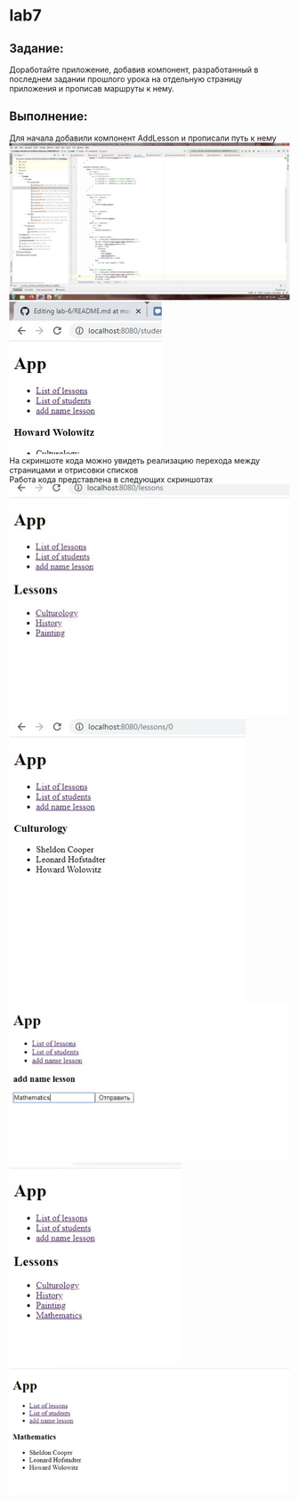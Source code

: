 # lab7
## Задание:<br>
Доработайте приложение, добавив компонент, разработанный в последнем задании прошлого урока на отдельную страницу приложения и прописав маршруты к нему.<br>
## Выполнение:<br>
Для начала добавили компонент AddLesson и прописали путь к нему<br> 
![1.](https://github.com/19012001nastiad/lab7/blob/master/7.1.jpg)<br> 
![2.](https://github.com/19012001nastiad/lab7/blob/master/7.2.jpg)<br> 
На скриншоте кода можно увидеть реализацию перехода между страницами и отрисовки списков<br> 
Работа кода представлена в следующих скриншотах <br> 
![3.](https://github.com/19012001nastiad/lab7/blob/master/7.3.jpg)<br> 
![4.](https://github.com/19012001nastiad/lab7/blob/master/7.4.jpg)<br> 
![5.](https://github.com/19012001nastiad/lab7/blob/master/7.5.jpg)<br>
![6.](https://github.com/19012001nastiad/lab7/blob/master/7.6.jpg)<br>
![7.](https://github.com/19012001nastiad/lab7/blob/master/7.7.jpg)<br>
